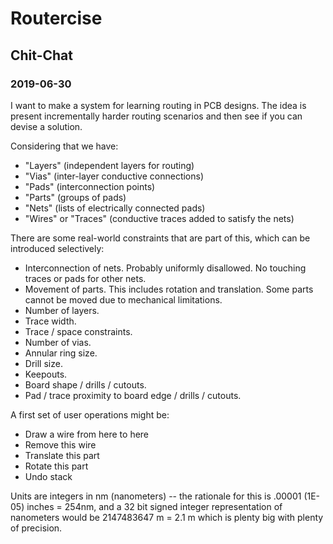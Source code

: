 # Routercise

## Chit-Chat

### 2019-06-30

I want to make a system for learning routing in PCB designs. The idea is present incrementally harder routing scenarios and then see if you can devise a solution.

Considering that we have:

* "Layers" (independent layers for routing)
* "Vias" (inter-layer conductive connections)
* "Pads" (interconnection points)
* "Parts" (groups of pads)
* "Nets" (lists of electrically connected pads)
* "Wires" or "Traces" (conductive traces added to satisfy the nets)

There are some real-world constraints that are part of this, which can be introduced selectively:

* Interconnection of nets. Probably uniformly disallowed. No touching traces or pads for other nets.
* Movement of parts. This includes rotation and translation. Some parts cannot be moved due to mechanical limitations.
* Number of layers.
* Trace width.
* Trace / space constraints.
* Number of vias.
* Annular ring size.
* Drill size.
* Keepouts.
* Board shape / drills / cutouts.
* Pad / trace proximity to board edge / drills / cutouts.

A first set of user operations might be:

* Draw a wire from here to here
* Remove this wire
* Translate this part
* Rotate this part
* Undo stack

Units are integers in nm (nanometers) -- the rationale for this is .00001 (1E-05) inches = 254nm, and a 32 bit signed integer representation of nanometers would be 2147483647 m = 2.1 m which is plenty big with plenty of precision.
